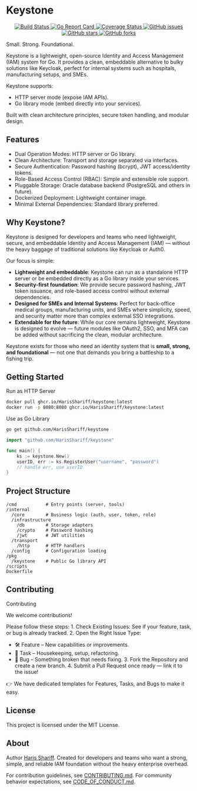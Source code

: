# Keystone

<p align="center">
  <a href="https://github.com/HarisShariff/keystone/actions/workflows/build.yml">
    <img alt="Build Status" src="https://github.com/HarisShariff/keystone/actions/workflows/build.yml/badge.svg">
  </a>
  <a href="https://goreportcard.com/report/github.com/HarisShariff/keystone">
    <img alt="Go Report Card" src="https://goreportcard.com/badge/github.com/HarisShariff/keystone">
  </a>
  <a href="https://coveralls.io/github/HarisShariff/keystone">
    <img alt="Coverage Status" src="https://coveralls.io/repos/github/HarisShariff/keystone/badge.svg?branch=main">
  </a>
  <a href="https://github.com/HarisShariff/keystone/issues">
    <img alt="GitHub issues" src="https://img.shields.io/github/issues/HarisShariff/keystone.svg">
  </a>
  <a href="https://github.com/HarisShariff/keystone/stargazers">
    <img alt="GitHub stars" src="https://img.shields.io/github/stars/HarisShariff/keystone.svg">
  </a>
  <a href="https://github.com/HarisShariff/keystone/network/members">
    <img alt="GitHub forks" src="https://img.shields.io/github/forks/HarisShariff/keystone.svg">
  </a>
</p>

Small. Strong. Foundational.

Keystone is a lightweight, open-source Identity and Access Management (IAM) system for Go.
It provides a clean, embeddable alternative to bulky solutions like Keycloak, perfect for internal systems such as hospitals, manufacturing setups, and SMEs.

Keystone supports:

- HTTP server mode (expose IAM APIs).
- Go library mode (embed directly into your services).

Built with clean architecture principles, secure token handling, and modular design.

## Features

- Dual Operation Modes: HTTP server or Go library.
- Clean Architecture: Transport and storage separated via interfaces.
- Secure Authentication: Password hashing (bcrypt), JWT access/identity tokens.
- Role-Based Access Control (RBAC): Simple and extensible role support.
- Pluggable Storage: Oracle database backend (PostgreSQL and others in future).
- Dockerized Deployment: Lightweight container image.
- Minimal External Dependencies: Standard library preferred.

## Why Keystone?

Keystone is designed for developers and teams who need lightweight, secure, and embeddable Identity and Access Management (IAM) — without the heavy baggage of traditional solutions like Keycloak or Auth0.

Our focus is simple:

- **Lightweight and embeddable**: Keystone can run as a standalone HTTP server or be embedded directly as a Go library inside your services.
- **Security-first foundation**: We provide secure password hashing, JWT token issuance, and role-based access control without external dependencies.
- **Designed for SMEs and Internal Systems**: Perfect for back-office medical groups, manufacturing units, and SMEs where simplicity, speed, and security matter more than complex external SSO integrations.
- **Extendable for the future**: While our core remains lightweight, Keystone is designed to evolve — future modules like OAuth2, SSO, and MFA can be added without sacrificing the clean, modular architecture.

Keystone exists for those who need an identity system that is **small, strong, and foundational** — not one that demands you bring a battleship to a fishing trip.

## Getting Started

Run as HTTP Server

```bash
docker pull ghcr.io/HarisShariff/keystone:latest
docker run -p 8080:8080 ghcr.io/HarisShariff/keystone:latest
```

Use as Go Library

```bash
go get github.com/HarisShariff/keystone
```

```go
import "github.com/HarisShariff/keystone"

func main() {
    ks := keystone.New()
    userID, err := ks.RegisterUser("username", "password")
    // handle err, use userID
}
```

## Project Structure

```
/cmd           # Entry points (server, tools)
/internal
  /core        # Business logic (auth, user, token, role)
  /infrastructure
    /db        # Storage adapters
    /crypto    # Password hashing
    /jwt       # JWT utilities
  /transport
    /http      # HTTP handlers
  /config      # Configuration loading
/pkg
  /keystone    # Public Go library API
/scripts
Dockerfile
```

## Contributing

Contributing

We welcome contributions!

Please follow these steps: 1. Check Existing Issues: See if your feature, task, or bug is already tracked. 2. Open the Right Issue Type:

- 🛠️ Feature – New capabilities or improvements.
- 🧹 Task – Housekeeping, setup, refactoring.
- 🐞 Bug – Something broken that needs fixing. 3. Fork the Repository and create a new branch. 4. Submit a Pull Request once ready — link it to the issue!

👉 We have dedicated templates for Features, Tasks, and Bugs to make it easy.

## License

This project is licensed under the MIT License.

## About

Author [Haris Shariff](https://github.com/HarisShariff).
Created for developers and teams who want a strong, simple, and reliable IAM foundation without the heavy enterprise overhead.

For contribution guidelines, see [CONTRIBUTING.md](CONTRIBUTING.md).
For community behavior expectations, see [CODE_OF_CONDUCT.md](CODE_OF_CONDUCT.md).
